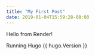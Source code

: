 ```yaml
---
title: "My First Post"
date: 2019-01-04T15:59:28-08:00
---
```


Hello from Render!

Running Hugo {{ hugo.Version }}

